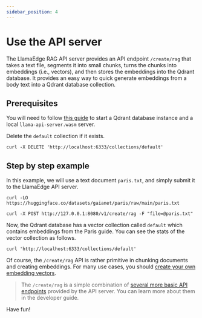 ```yaml
---
sidebar_position: 4
---
```


# Use the API server

The LlamaEdge RAG API server provides an API endpoint `/create/rag` that takes a text file, segments it into small chunks, turns the chunks into embeddings (i.e., vectors), and then stores the embeddings into the Qdrant database.
It provides an easy way to quick generate embeddings from a body text into a Qdrant database collection.

## Prerequisites

You will need to follow [this guide](intro) to start a Qdrant database instance and a local `llama-api-server.wasm` server.

Delete the `default` collection if it exists. 

```
curl -X DELETE 'http://localhost:6333/collections/default'
```

## Step by step example

In this example, we will use a text document `paris.txt`, and simply submit it to the LlamaEdge API server.

```
curl -LO https://huggingface.co/datasets/gaianet/paris/raw/main/paris.txt

curl -X POST http://127.0.0.1:8080/v1/create/rag -F "file=@paris.txt"
```

Now, the Qdrant database has a vector collection called `default` which contains embeddings from the Paris guide. You can see the stats of the vector collection as follows.

```
curl 'http://localhost:6333/collections/default'
```

Of course, the `/create/rag` API is rather primitive in chunking documents and creating embeddings. For many use cases, you should [create your own embedding vectors](text).

> The `/create/rag` is a simple combination of [several more basic API endpoints](../../developer-guide/create-embeddings-collection.md) provided by the API server. You can learn more about them in the developer guide.

Have fun!
